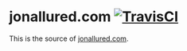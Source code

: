 # jonallured.com [![TravisCI][badge]][travisci]

This is the source of [jonallured.com][site].

[badge]: https://travis-ci.com/jonallured/jonallured.com.svg?branch=master
[travisci]: https://travis-ci.com/github/jonallured/jonallured.com
[site]: http://jonallured.com

